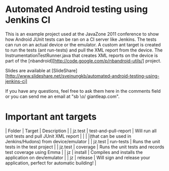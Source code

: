 # Automated Android testing using Jenkins CIThis is an example project used at the JavaZone 2011 conference to show how Android JUnit tests can be ran on a CI server like Jenkins.The tests can run on an actual device or the emulator. A custom ant target is created to run the tests (ant run-tests) and pull the XML report from the device. The InstrumentationTestRunner.java that creates XML reports on the device is part of the [nbandroid][http://code.google.com/p/nbandroid-utils/] project.Slides are available at [SlideShare][http://www.slideshare.net/sveinungkb/automated-android-testing-using-jenkins-ci]If you have any questions, feel free to ask them here in the comments field or you can send me an email at "sb \o/ giantleap.com".# Important ant targets| Folder  | Target               | Description                                                             || jz.test | test-and-pull-report | Will run all unit tests and pull JUnit XML report                       ||         |                      |(that can be used in Jenkins/Hudons) from device/emulator                || jz.test | run-tests            | Runs the unit tests in the test project                                 || jz.test | coverage             | Runs the unit tests and records test coverage using Emma                || jz      | install              | Compiles and installs the application on dev/emulator                   || jz      | release              | Will sign and release your application, perfect for automatic building! |